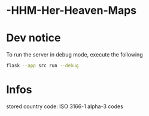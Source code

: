 # -HHM-Her-Heaven-Maps


# Dev notice
To run the server in debug mode, execute the following 
```bash
flask --app src run --debug
```

# Infos
stored country code: ISO 3166-1 alpha-3 codes